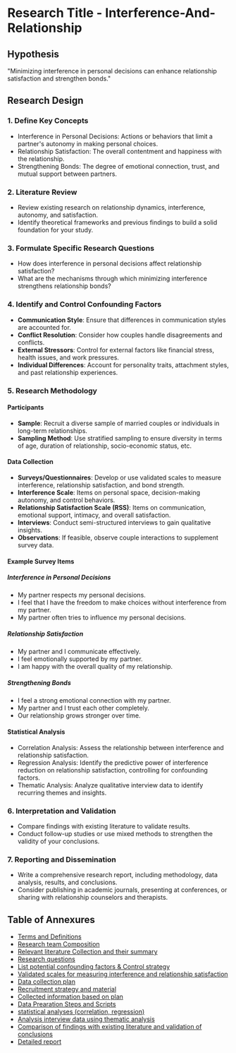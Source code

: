 # Research Title - Interference-And-Relationship

## Hypothesis
"Minimizing interference in personal decisions can enhance relationship satisfaction and strengthen bonds."

## Research Design
### 1. Define Key Concepts
- Interference in Personal Decisions: Actions or behaviors that limit a partner's autonomy in making personal choices.
- Relationship Satisfaction: The overall contentment and happiness with the relationship.
- Strengthening Bonds: The degree of emotional connection, trust, and mutual support between partners.
### 2. Literature Review
- Review existing research on relationship dynamics, interference, autonomy, and satisfaction.
- Identify theoretical frameworks and previous findings to build a solid foundation for your study.
### 3. Formulate Specific Research Questions
- How does interference in personal decisions affect relationship satisfaction?
- What are the mechanisms through which minimizing interference strengthens relationship bonds?
### 4. Identify and Control Confounding Factors
- __Communication Style__: Ensure that differences in communication styles are accounted for.
- __Conflict Resolution__: Consider how couples handle disagreements and conflicts.
- __External Stressors__: Control for external factors like financial stress, health issues, and work pressures.
- __Individual Differences__: Account for personality traits, attachment styles, and past relationship experiences.
### 5. Research Methodology
#### Participants
- __Sample__: Recruit a diverse sample of married couples or individuals in long-term relationships.
- __Sampling Method__: Use stratified sampling to ensure diversity in terms of age, duration of relationship, socio-economic status, etc.
#### Data Collection
- __Surveys/Questionnaires__: Develop or use validated scales to measure interference, relationship satisfaction, and bond strength.
- __Interference Scale__: Items on personal space, decision-making autonomy, and control behaviors.
- __Relationship Satisfaction Scale (RSS)__: Items on communication, emotional support, intimacy, and overall satisfaction.
- __Interviews__: Conduct semi-structured interviews to gain qualitative insights.
- __Observations__: If feasible, observe couple interactions to supplement survey data.

#### Example Survey Items
##### Interference in Personal Decisions
- My partner respects my personal decisions.
- I feel that I have the freedom to make choices without interference from my partner.
- My partner often tries to influence my personal decisions.

##### Relationship Satisfaction
- My partner and I communicate effectively.
- I feel emotionally supported by my partner.
- I am happy with the overall quality of my relationship.

##### Strengthening Bonds
- I feel a strong emotional connection with my partner.
- My partner and I trust each other completely.
- Our relationship grows stronger over time.

#### Statistical Analysis
- Correlation Analysis: Assess the relationship between interference and relationship satisfaction.
- Regression Analysis: Identify the predictive power of interference reduction on relationship satisfaction, controlling for confounding factors.
- Thematic Analysis: Analyze qualitative interview data to identify recurring themes and insights.

### 6. Interpretation and Validation
- Compare findings with existing literature to validate results.
- Conduct follow-up studies or use mixed methods to strengthen the validity of your conclusions.

### 7. Reporting and Dissemination
- Write a comprehensive research report, including methodology, data analysis, results, and conclusions.
- Consider publishing in academic journals, presenting at conferences, or sharing with relationship counselors and therapists.

## Table of Annexures 
- [Terms and Definitions](#)
- [Research team Composition](#)
- [Relevant literature Collection and their summary](#)
- [Research questions](#)
- [List potential confounding factors & Control strategy](#)
- [Validated scales for measuring interference and relationship satisfaction](#)
- [Data collection plan](#)
- [Recruitment strategy and material](#)
- [Collected information based on plan](#)
- [Data Prearation Steps and Scripts](#)
- [statistical analyses (correlation, regression)](#)
- [Analysis interview data using thematic analysis](#)
- [Comparison of findings with existing literature and validation of conclusions](#)
- [Detailed report](#)
